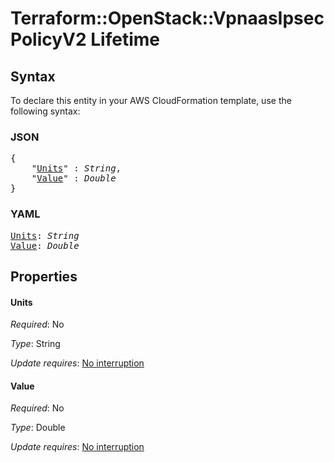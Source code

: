 # Terraform::OpenStack::VpnaasIpsecPolicyV2 Lifetime

## Syntax

To declare this entity in your AWS CloudFormation template, use the following syntax:

### JSON

<pre>
{
    "<a href="#units" title="Units">Units</a>" : <i>String</i>,
    "<a href="#value" title="Value">Value</a>" : <i>Double</i>
}
</pre>

### YAML

<pre>
<a href="#units" title="Units">Units</a>: <i>String</i>
<a href="#value" title="Value">Value</a>: <i>Double</i>
</pre>

## Properties

#### Units

_Required_: No

_Type_: String

_Update requires_: [No interruption](https://docs.aws.amazon.com/AWSCloudFormation/latest/UserGuide/using-cfn-updating-stacks-update-behaviors.html#update-no-interrupt)

#### Value

_Required_: No

_Type_: Double

_Update requires_: [No interruption](https://docs.aws.amazon.com/AWSCloudFormation/latest/UserGuide/using-cfn-updating-stacks-update-behaviors.html#update-no-interrupt)

